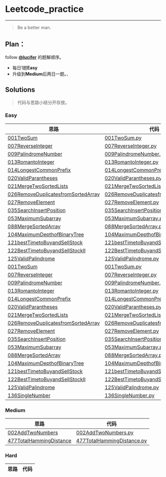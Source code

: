 # Leetcode_practice

---
> Be a better man.

## Plan：  
follow [**@lucifer**](https://github.com/azl397985856) 的题解顺序。
- 每日1题**Easy**
- 升级到**Medium**后两日一题。、

## Solutions
> 代码与思路小结分开存放。
### Easy
思路 | 代码
--- | ---
[001TwoSum](./easy/001TwoSum.md)|[001TwoSum.py](./easy/001TwoSum.py)
[007ReverseInteger](./easy/007ReverseInteger.md)|[007ReverseInteger.py](./easy/007ReverseInteger.py)
[009PalindromeNumber](./easy/009PalindromeNumber.md)|[009PalindromeNumber.py](./easy/009PalindromeNumber.py)
[013RomantoInteger](./easy/013RomantoInteger.md)|[013RomantoInteger.py](./easy/013RomantoInteger.py)
[014LongestCommonPrefix](./easy/014LongestCommonPrefix.md)|[014LongestCommonPrefix.py](./easy/014LongestCommonPrefix.py)
[020ValidParantheses](./easy/020ValidParantheses.md)|[020ValidParantheses.py](./easy/020ValidParantheses.py)
[021MergeTwoSortedLists](./easy/021MergeTwoSortedLists.md)|[021MergeTwoSortedLists.py](./easy/021MergeTwoSortedLists.py)
[026RemoveDuplicatesfromSortedArray](./easy/026RemoveDuplicatesfromSortedArray.md)|[026RemoveDuplicatesfromSortedArray.py](./easy/026RemoveDuplicatesfromSortedArray.py)
[027RemoveElement](./easy/027RemoveElement.md)|[027RemoveElement.py](./easy/027RemoveElement.py)
[035SearchInsertPosition](./easy/035SearchInsertPosition.md)|[035SearchInsertPosition.py](./easy/035SearchInsertPosition.py)
[053MaximumSubarray](./easy/053MaximumSubarray.md)|[053MaximumSubarray.py](./easy/053MaximumSubarray.py)
[088MergeSortedArray](./easy/088MergeSortedArray.md)|[088MergeSortedArray.py](./easy/088MergeSortedArray.py)
[104MaximumDepthofBinaryTree](./easy/104MaximumDepthofBinaryTree.md)|[104MaximumDepthofBinaryTree.py](./easy/104MaximumDepthofBinaryTree.py)
[121bestTimetoBuyandSellStock](./easy/121bestTimetoBuyandSellStock.md)|[121bestTimetoBuyandSellStock.py](./easy/121bestTimetoBuyandSellStock.py)
[122BestTimetoBuyandSellStockII](./easy/122BestTimetoBuyandSellStockII.md)|[122BestTimetoBuyandSellStockII.py](./easy/122BestTimetoBuyandSellStockII.py)
[125ValidPalindrome](./easy/125ValidPalindrome.md)|[125ValidPalindrome.py](./easy/125ValidPalindrome.py)
[001TwoSum](./easy/001TwoSum.md)|[001TwoSum.py](./easy/001TwoSum.py)
[007ReverseInteger](./easy/007ReverseInteger.md)|[007ReverseInteger.py](./easy/007ReverseInteger.py)
[009PalindromeNumber](./easy/009PalindromeNumber.md)|[009PalindromeNumber.py](./easy/009PalindromeNumber.py)
[013RomantoInteger](./easy/013RomantoInteger.md)|[013RomantoInteger.py](./easy/013RomantoInteger.py)
[014LongestCommonPrefix](./easy/014LongestCommonPrefix.md)|[014LongestCommonPrefix.py](./easy/014LongestCommonPrefix.py)
[020ValidParantheses](./easy/020ValidParantheses.md)|[020ValidParantheses.py](./easy/020ValidParantheses.py)
[021MergeTwoSortedLists](./easy/021MergeTwoSortedLists.md)|[021MergeTwoSortedLists.py](./easy/021MergeTwoSortedLists.py)
[026RemoveDuplicatesfromSortedArray](./easy/026RemoveDuplicatesfromSortedArray.md)|[026RemoveDuplicatesfromSortedArray.py](./easy/026RemoveDuplicatesfromSortedArray.py)
[027RemoveElement](./easy/027RemoveElement.md)|[027RemoveElement.py](./easy/027RemoveElement.py)
[035SearchInsertPosition](./easy/035SearchInsertPosition.md)|[035SearchInsertPosition.py](./easy/035SearchInsertPosition.py)
[053MaximumSubarray](./easy/053MaximumSubarray.md)|[053MaximumSubarray.py](./easy/053MaximumSubarray.py)
[088MergeSortedArray](./easy/088MergeSortedArray.md)|[088MergeSortedArray.py](./easy/088MergeSortedArray.py)
[104MaximumDepthofBinaryTree](./easy/104MaximumDepthofBinaryTree.md)|[104MaximumDepthofBinaryTree.py](./easy/104MaximumDepthofBinaryTree.py)
[121bestTimetoBuyandSellStock](./easy/121bestTimetoBuyandSellStock.md)|[121bestTimetoBuyandSellStock.py](./easy/121bestTimetoBuyandSellStock.py)
[122BestTimetoBuyandSellStockII](./easy/122BestTimetoBuyandSellStockII.md)|[122BestTimetoBuyandSellStockII.py](./easy/122BestTimetoBuyandSellStockII.py)
[125ValidPalindrome](./easy/125ValidPalindrome.md)|[125ValidPalindrome.py](./easy/125ValidPalindrome.py)
[136SingleNumber](./easy/136SingleNumber.md)|[136SingleNumber.py](./easy/136SingleNumber.py)


### Medium
思路 | 代码
--- | ---
[002AddTwoNumbers](./medium/002AddTwoNumbers.md)|[002AddTwoNumbers.py](./medium/002AddTwoNumbers.py)
[477TotalHammingDistance](./medium/477TotalHammingDistance.md)|[477TotalHammingDistance.py](./medium/477TotalHammingDistance.py)

### Hard
思路 | 代码
--- | ---